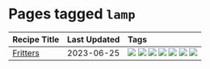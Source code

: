 # Pages tagged `lamp`

|Recipe Title|Last Updated|Tags
|:---|:---|:---|
|[Fritters](../recipes/fritters.md)|2023-06-25|[![](https://img.shields.io/badge/tag-chicken-8f457a)](../tags/chicken.md) [![](https://img.shields.io/badge/tag-family-f05668)](../tags/family.md) [![](https://img.shields.io/badge/tag-fried-1d5152)](../tags/fried.md) [![](https://img.shields.io/badge/tag-ham-f6b493)](../tags/ham.md) [![](https://img.shields.io/badge/tag-lamp-b7439e)](../tags/lamp.md) [![](https://img.shields.io/badge/tag-leftovers-c6d429)](../tags/leftovers.md) [![](https://img.shields.io/badge/tag-vegetables-062ab)](../tags/vegetables.md)|